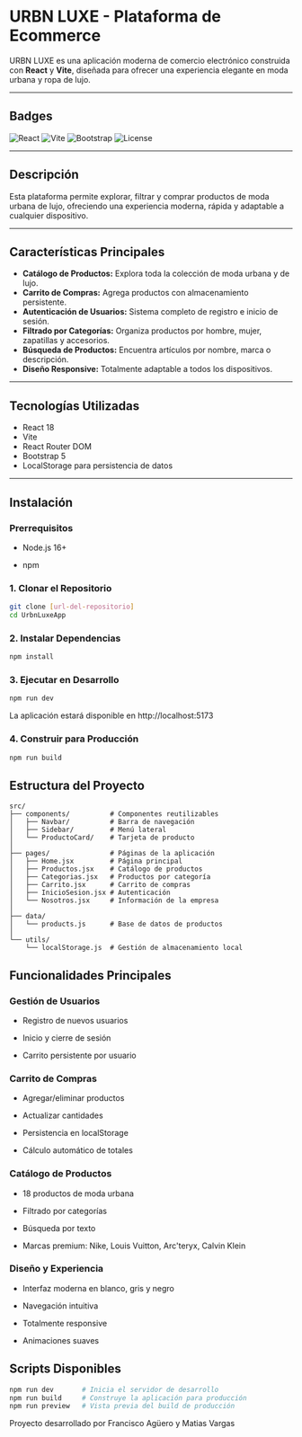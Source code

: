 # URBN LUXE - Plataforma de Ecommerce

URBN LUXE es una aplicación moderna de comercio electrónico construida con **React** y **Vite**, diseñada para ofrecer una experiencia elegante en moda urbana y ropa de lujo.

---

## Badges

![React](https://img.shields.io/badge/React-18-blue?logo=react)
![Vite](https://img.shields.io/badge/Vite-Build%20Tool-646CFF?logo=vite)
![Bootstrap](https://img.shields.io/badge/Bootstrap-5-7952B3?logo=bootstrap)
![License](https://img.shields.io/badge/License-MIT-green)

---

## Descripción

Esta plataforma permite explorar, filtrar y comprar productos de moda urbana de lujo, ofreciendo una experiencia moderna, rápida y adaptable a cualquier dispositivo.

---

## Características Principales

- **Catálogo de Productos:** Explora toda la colección de moda urbana y de lujo.  
- **Carrito de Compras:** Agrega productos con almacenamiento persistente.  
- **Autenticación de Usuarios:** Sistema completo de registro e inicio de sesión.  
- **Filtrado por Categorías:** Organiza productos por hombre, mujer, zapatillas y accesorios.  
- **Búsqueda de Productos:** Encuentra artículos por nombre, marca o descripción.  
- **Diseño Responsive:** Totalmente adaptable a todos los dispositivos.  

---

## Tecnologías Utilizadas

- React 18  
- Vite  
- React Router DOM  
- Bootstrap 5  
- LocalStorage para persistencia de datos  

---
Instalación
-----------

### Prerrequisitos

*   Node.js 16+
    
*   npm
    

### 1\. Clonar el Repositorio

```bash
git clone [url-del-repositorio]
cd UrbnLuxeApp
```

### 2\. Instalar Dependencias

```bash
npm install
```

### 3\. Ejecutar en Desarrollo

```bash
npm run dev
```

La aplicación estará disponible en http://localhost:5173

### 4\. Construir para Producción

```bash
npm run build
```

Estructura del Proyecto
-----------------------

```text
src/
├── components/          # Componentes reutilizables
│   ├── Navbar/          # Barra de navegación
│   ├── Sidebar/         # Menú lateral
│   └── ProductoCard/    # Tarjeta de producto
│
├── pages/               # Páginas de la aplicación
│   ├── Home.jsx         # Página principal
│   ├── Productos.jsx    # Catálogo de productos
│   ├── Categorias.jsx   # Productos por categoría
│   ├── Carrito.jsx      # Carrito de compras
│   ├── InicioSesion.jsx # Autenticación
│   └── Nosotros.jsx     # Información de la empresa
│
├── data/
│   └── products.js      # Base de datos de productos
│
└── utils/
    └── localStorage.js  # Gestión de almacenamiento local
```

Funcionalidades Principales
---------------------------

### Gestión de Usuarios

*   Registro de nuevos usuarios
    
*   Inicio y cierre de sesión
    
*   Carrito persistente por usuario
    

### Carrito de Compras

*   Agregar/eliminar productos
    
*   Actualizar cantidades
    
*   Persistencia en localStorage
    
*   Cálculo automático de totales
    

### Catálogo de Productos

*   18 productos de moda urbana
    
*   Filtrado por categorías
    
*   Búsqueda por texto
    
*   Marcas premium: Nike, Louis Vuitton, Arc'teryx, Calvin Klein
    

### Diseño y Experiencia

*   Interfaz moderna en blanco, gris y negro
    
*   Navegación intuitiva
    
*   Totalmente responsive
    
*   Animaciones suaves
    

Scripts Disponibles
-------------------

```bash
npm run dev       # Inicia el servidor de desarrollo
npm run build     # Construye la aplicación para producción
npm run preview   # Vista previa del build de producción
```



Proyecto desarrollado por Francisco Agüero y Matias Vargas
